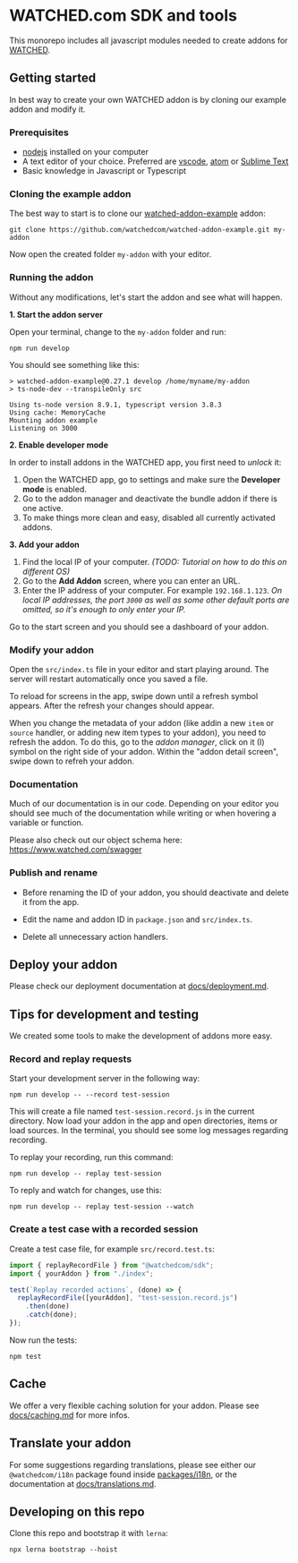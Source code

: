 # WATCHED.com SDK and tools

This monorepo includes all javascript modules needed to create addons for [WATCHED](https://www.watched.com/).

## Getting started

In best way to create your own WATCHED addon is by cloning our example addon and modify it.

### Prerequisites

- [nodejs](https://nodejs.org/) installed on your computer
- A text editor of your choice. Preferred are [vscode](https://code.visualstudio.com/), [atom](https://atom.io/) or [Sublime Text](https://www.sublimetext.com/)
- Basic knowledge in Javascript or Typescript

### Cloning the example addon

The best way to start is to clone our [watched-addon-example](https://github.com/watchedcom/watched-addon-example) addon:

```shell
git clone https://github.com/watchedcom/watched-addon-example.git my-addon
```

Now open the created folder `my-addon` with your editor.

### Running the addon

Without any modifications, let's start the addon and see what will happen.

**1. Start the addon server**

Open your terminal, change to the `my-addon` folder and run:

```shell
npm run develop
```

You should see something like this:

```
> watched-addon-example@0.27.1 develop /home/myname/my-addon
> ts-node-dev --transpileOnly src

Using ts-node version 8.9.1, typescript version 3.8.3
Using cache: MemoryCache
Mounting addon example
Listening on 3000
```

**2. Enable developer mode**

In order to install addons in the WATCHED app, you first need to _unlock_ it:

1. Open the WATCHED app, go to settings and make sure the **Developer mode** is enabled.
2. Go to the addon manager and deactivate the bundle addon if there is one active.
3. To make things more clean and easy, disabled all currently activated addons.

**3. Add your addon**

1. Find the local IP of your computer.
   _(TODO: Tutorial on how to do this on different OS)_
2. Go to the **Add Addon** screen, where you can enter an URL.
3. Enter the IP address of your computer. For example `192.168.1.123`.
   _On local IP addresses, the port `3000` as well as some other default ports are omitted, so it's enough to only enter your IP._

Go to the start screen and you should see a dashboard of your addon.

### Modify your addon

Open the `src/index.ts` file in your editor and start playing around. The server will restart automatically once you saved a file.

To reload for screens in the app, swipe down until a refresh symbol appears. After the refresh your changes should appear.

When you change the metadata of your addon (like addin a new `item` or `source` handler, or adding new item types to your addon), you need to refresh the addon. To do this, go to the _addon manager_, click on it (I) symbol on the right side of your addon. Within the "addon detail screen", swipe down to refreh your addon.

### Documentation

Much of our documentation is in our code. Depending on your editor you should see much of the documentation while writing or when hovering a variable or function.

Please also check out our object schema here: https://www.watched.com/swagger

### Publish and rename

- Before renaming the ID of your addon, you should deactivate and delete it from the app.

- Edit the name and addon ID in `package.json` and `src/index.ts`.

- Delete all unnecessary action handlers.

## Deploy your addon

Please check our deployment documentation at [docs/deployment.md](https://github.com/watchedcom/watched-js/blob/master/docs/deployment.md).

## Tips for development and testing

We created some tools to make the development of addons more easy.

### Record and replay requests

Start your development server in the following way:

```shell
npm run develop -- --record test-session
```

This will create a file named `test-session.record.js` in the current directory. Now load your addon in the app and open directories, items or load sources. In the terminal, you should see some log messages regarding recording.

To replay your recording, run this command:

```shell
npm run develop -- replay test-session
```

To reply and watch for changes, use this:

```shell
npm run develop -- replay test-session --watch
```

### Create a test case with a recorded session

Create a test case file, for example `src/record.test.ts`:

```javascript
import { replayRecordFile } from "@watchedcom/sdk";
import { yourAddon } from "./index";

test(`Replay recorded actions`, (done) => {
  replayRecordFile([yourAddon], "test-session.record.js")
    .then(done)
    .catch(done);
});
```

Now run the tests:

```shell
npm test
```

## Cache

We offer a very flexible caching solution for your addon. Please see [docs/caching.md](docs/caching.md) for more infos.

## Translate your addon

For some suggestions regarding translations, please see either our `@watchedcom/i18n` package found inside [packages/i18n](packages/i18n), or the documentation at [docs/translations.md](docs/translations.md).

## Developing on this repo

Clone this repo and bootstrap it with `lerna`:

```shell
npx lerna bootstrap --hoist
```
